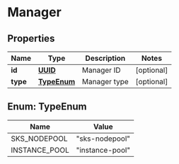 # Manager

## Properties
Name | Type | Description | Notes
------------ | ------------- | ------------- | -------------
**id** | [**UUID**](UUID.md) | Manager ID |  [optional]
**type** | [**TypeEnum**](#TypeEnum) | Manager type |  [optional]

<a name="TypeEnum"></a>
## Enum: TypeEnum
Name | Value
---- | -----
SKS_NODEPOOL | &quot;sks-nodepool&quot;
INSTANCE_POOL | &quot;instance-pool&quot;
